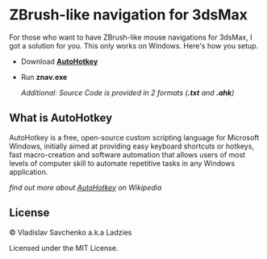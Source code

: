 # ZBrush-like navigation for 3dsMax

For those who want to have ZBrush-like mouse navigations for 3dsMax, I got a solution for you. This only works on Windows. Here's how you setup.

* Download [**AutoHotkey**](https://autohotkey.com/)
* Run **znav.exe**

	*Additional: Source Code is provided in 2 formats (**.txt** and **.ahk**)*

## What is AutoHotkey

AutoHotkey is a free, open-source custom scripting language for Microsoft Windows, initially aimed at providing easy keyboard shortcuts or hotkeys, fast macro-creation and software automation that allows users of most levels of computer skill to automate repetitive tasks in any Windows application.

*find out more about [AutoHotkey](https://en.wikipedia.org/wiki/AutoHotkey) on Wikipedia*

## License

© Vladislav Savchenko a.k.a Ladzies

Licensed under the MIT License.